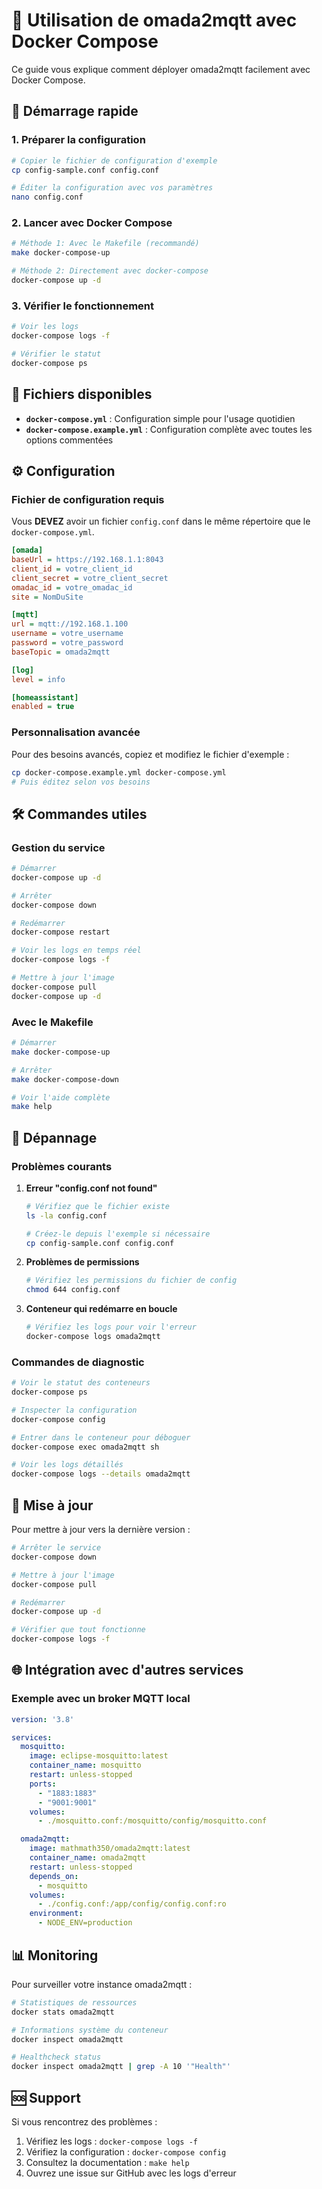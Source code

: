 # 🐳 Utilisation de omada2mqtt avec Docker Compose

Ce guide vous explique comment déployer omada2mqtt facilement avec Docker Compose.

## 🚀 Démarrage rapide

### 1. Préparer la configuration

```bash
# Copier le fichier de configuration d'exemple
cp config-sample.conf config.conf

# Éditer la configuration avec vos paramètres
nano config.conf
```

### 2. Lancer avec Docker Compose

```bash
# Méthode 1: Avec le Makefile (recommandé)
make docker-compose-up

# Méthode 2: Directement avec docker-compose
docker-compose up -d
```

### 3. Vérifier le fonctionnement

```bash
# Voir les logs
docker-compose logs -f

# Vérifier le statut
docker-compose ps
```

## 📁 Fichiers disponibles

- **`docker-compose.yml`** : Configuration simple pour l'usage quotidien
- **`docker-compose.example.yml`** : Configuration complète avec toutes les options commentées

## ⚙️ Configuration

### Fichier de configuration requis

Vous **DEVEZ** avoir un fichier `config.conf` dans le même répertoire que le `docker-compose.yml`.

```ini
[omada]
baseUrl = https://192.168.1.1:8043
client_id = votre_client_id
client_secret = votre_client_secret
omadac_id = votre_omadac_id
site = NomDuSite

[mqtt]
url = mqtt://192.168.1.100
username = votre_username
password = votre_password
baseTopic = omada2mqtt

[log]
level = info

[homeassistant]
enabled = true
```

### Personnalisation avancée

Pour des besoins avancés, copiez et modifiez le fichier d'exemple :

```bash
cp docker-compose.example.yml docker-compose.yml
# Puis éditez selon vos besoins
```

## 🛠️ Commandes utiles

### Gestion du service
```bash
# Démarrer
docker-compose up -d

# Arrêter
docker-compose down

# Redémarrer
docker-compose restart

# Voir les logs en temps réel
docker-compose logs -f

# Mettre à jour l'image
docker-compose pull
docker-compose up -d
```

### Avec le Makefile
```bash
# Démarrer
make docker-compose-up

# Arrêter
make docker-compose-down

# Voir l'aide complète
make help
```

## 🔧 Dépannage

### Problèmes courants

1. **Erreur "config.conf not found"**
   ```bash
   # Vérifiez que le fichier existe
   ls -la config.conf
   
   # Créez-le depuis l'exemple si nécessaire
   cp config-sample.conf config.conf
   ```

2. **Problèmes de permissions**
   ```bash
   # Vérifiez les permissions du fichier de config
   chmod 644 config.conf
   ```

3. **Conteneur qui redémarre en boucle**
   ```bash
   # Vérifiez les logs pour voir l'erreur
   docker-compose logs omada2mqtt
   ```

### Commandes de diagnostic

```bash
# Voir le statut des conteneurs
docker-compose ps

# Inspecter la configuration
docker-compose config

# Entrer dans le conteneur pour déboguer
docker-compose exec omada2mqtt sh

# Voir les logs détaillés
docker-compose logs --details omada2mqtt
```

## 🔄 Mise à jour

Pour mettre à jour vers la dernière version :

```bash
# Arrêter le service
docker-compose down

# Mettre à jour l'image
docker-compose pull

# Redémarrer
docker-compose up -d

# Vérifier que tout fonctionne
docker-compose logs -f
```

## 🌐 Intégration avec d'autres services

### Exemple avec un broker MQTT local

```yaml
version: '3.8'

services:
  mosquitto:
    image: eclipse-mosquitto:latest
    container_name: mosquitto
    restart: unless-stopped
    ports:
      - "1883:1883"
      - "9001:9001"
    volumes:
      - ./mosquitto.conf:/mosquitto/config/mosquitto.conf

  omada2mqtt:
    image: mathmath350/omada2mqtt:latest
    container_name: omada2mqtt
    restart: unless-stopped
    depends_on:
      - mosquitto
    volumes:
      - ./config.conf:/app/config/config.conf:ro
    environment:
      - NODE_ENV=production
```

## 📊 Monitoring

Pour surveiller votre instance omada2mqtt :

```bash
# Statistiques de ressources
docker stats omada2mqtt

# Informations système du conteneur
docker inspect omada2mqtt

# Healthcheck status
docker inspect omada2mqtt | grep -A 10 '"Health"'
```

## 🆘 Support

Si vous rencontrez des problèmes :

1. Vérifiez les logs : `docker-compose logs -f`
2. Vérifiez la configuration : `docker-compose config`
3. Consultez la documentation : `make help`
4. Ouvrez une issue sur GitHub avec les logs d'erreur